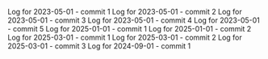 Log for 2023-05-01 - commit 1
Log for 2023-05-01 - commit 2
Log for 2023-05-01 - commit 3
Log for 2023-05-01 - commit 4
Log for 2023-05-01 - commit 5
Log for 2025-01-01 - commit 1
Log for 2025-01-01 - commit 2
Log for 2025-03-01 - commit 1
Log for 2025-03-01 - commit 2
Log for 2025-03-01 - commit 3
Log for 2024-09-01 - commit 1
